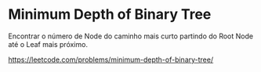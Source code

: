 # Minimum Depth of Binary Tree

Encontrar o número de Node do caminho mais curto partindo do Root Node até o Leaf mais próximo.

https://leetcode.com/problems/minimum-depth-of-binary-tree/